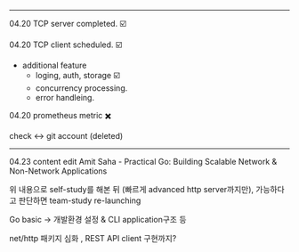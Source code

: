 
--- 

04.20 TCP server completed. ☑️

04.20 TCP client scheduled. ☑️

- additional feature
    - loging, auth, storage ☑️
    - concurrency processing.
    - error handleing.

04.20 prometheus metric ✖️


check <-> git account (deleted)


---

04.23 content edit
Amit Saha - Practical Go: Building Scalable Network & Non-Network Applications

위 내용으로 self-study를 해본 뒤 (빠르게 advanced http server까지만), 가능하다고 판단하면 team-study re-launching

Go basic -> 개발환경 설정 & CLI application구조 등

net/http 패키지 심화 , REST API client 구현까지?



